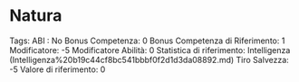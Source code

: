 # Natura

Tags: ABI
: No
Bonus Competenza: 0
Bonus Competenza di Riferimento: 1
Modificatore: -5
Modificatore  Abilità: 0
Statistica di riferimento: Intelligenza (Intelligenza%20b19c44cf8bc541bbbf0f2d1d3da08892.md)
Tiro Salvezza: -5
Valore di riferimento: 0